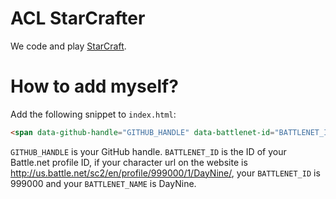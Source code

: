 # ACL StarCrafter

We code and play [StarCraft](http://us.battle.net/sc2/en/).

# How to add myself?

Add the following snippet to `index.html`:

```html
<span data-github-handle="GITHUB_HANDLE" data-battlenet-id="BATTLENET_ID" data-battlenet-name="BATTLENET_NAME"></span>
```

`GITHUB_HANDLE` is your GitHub handle.
`BATTLENET_ID` is the ID of your Battle.net profile ID,
if your character url on the website is http://us.battle.net/sc2/en/profile/999000/1/DayNine/,
your `BATTLENET_ID` is 999000 and your `BATTLENET_NAME` is DayNine.
